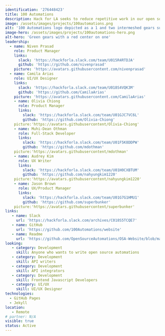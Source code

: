 ```yaml
---
identification: '276448423'
title: 100 Automations
description: Hack for LA seeks to reduce repetitive work in our open source projects and for the open source community.  This project will be both a showcase for the automations and/or microservices that we develop, but also a convenient home for those automations, so that they can be found, forked, and contributed to easily. We will be using JAMstack and a static site generator for building this website.
image: /assets/images/projects/100automations.png
alt: '100 Automations logo depicted as a 1 and two intermeshed gears surrounded by a open left bracket, forward slash and closing right bracket to indicate the 100 automations are in code, followed by the word Automations.'
image-hero: /assets/images/projects/100automations-hero.png
alt-hero: 'Green gears with a red center on one'
leadership:
  - name: Niven Prasad
    role: Product Manager
    links:
      slack: 'https://hackforla.slack.com/team/U015R4RTDJA'
      github: 'https://github.com/nivenprasad'
    picture: 'https://avatars.githubusercontent.com/nivenprasad'
  - name: Camila Arias
    role: UI/UX Designer
    links:
      slack: 'https://hackforla.slack.com/team/U018S4VQK3M'
      github: 'https://github.com/CamilaArias'
    picture: 'https://avatars.githubusercontent.com/CamilaArias'
    - name: Olivia Chiong
      role: Product Manager
      links:
        slack: 'https://hackforla.slack.com/team/U01GJC7VC6L'
        github: 'https://github.com/Olivia-Chiong'
    picture:'https://avatars.githubusercontent/Olivia-Chiong'
    - name: Muhi-Dean Othman
      role: Full-Stack Developer
      links:
        slack: 'https://hackforla.slack.com/team/U01F5K8DDPW'
        github: 'https://github.com/mdothman'
    picture:'https://avatars.githubusercontent/mdothman'
    - name: Audrey Kim
      role: UX Writer
      links:
        slack: 'https://hackforla.slack.com/team/U01H0CXBTUM'
        github: 'https://github.com/nahyungkim1220'
    picture:'https://avatars.githubusercontent/nahyungkim1220'
    - name: Jason Brown
      role: UX/Product Manager
      links:
        slack: 'https://hackforla.slack.com/team/U01G7G1HMU1'
        github: 'https://github.com/superbunker'
    picture:'https://avatars.githubusercontent/superbunker'
links:
   - name: Slack
     url: 'https://hackforla.slack.com/archives/C018S5TCQE7'
   - name: GitHub
     url: 'https://github.com/100Automations/website'
   - name: Readme
     url: 'https://github.com/OpenSourceAutomations/OSA-Website/blob/master/README.md'
looking:
   - category: Development
     skill: Anyone who wants to write open source automations
   - category: Development
     skill: API writers
   - category: Development
     skill: API integrators
   - category: Development
     skill: Frontend Javascript Developers
   - category: UI/UX
     skill: UI/UX Designer
technologies:
  - GitHub Pages
  - Jekyll
location:
   - Remote
# partner: N/A
visible: true
status: Active
---
```

